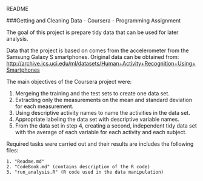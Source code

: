 README

###Getting and Cleaning Data - Coursera - Programming Assignment

The goal of this project is prepare tidy data that can be used for later analysis.

Data that the project is based on comes from the accelerometer from the Samsung Galaxy S smartphones.
Original data can be obtained from:  
http://archive.ics.uci.edu/ml/datasets/Human+Activity+Recognition+Using+Smartphones

The main objectives of the Coursera project were:  
  
1.	Mergeing the training and the test sets to create one data set.  
2.	Extracting only the measurements on the mean and standard deviation for each measurement.  
3.	Using descriptive activity names to name the activities in the data set.  
4.	Appropriate labeling the data set with descriptive variable names.  
5.	From the data set in step 4, creating a second, independent tidy data set with the average of each variable for each activity and each subject.  


Required tasks were carried out and their results are includes the following files:

    1. "Readme.md"
    2. "CodeBook.md" (contains description of the R code)
    3. "run_analysis.R" (R code used in the data manipulation)

